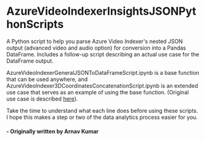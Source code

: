 # AzureVideoIndexerInsightsJSONPythonScripts
A Python script to help you parse Azure Video Indexer's nested JSON output (advanced video and audio option) for conversion into a Pandas DataFrame. Includes a follow-up script describing an actual use case for the DataFrame output.

AzureVideoIndexerGeneralJSONToDataFrameScript.ipynb is a base function that can be used anywhere, and AzureVideoIndexer3DCoordinatesConcatenationScript.ipynb is an extended use case that serves as an example of using the base function. (Original use case is described [here](https://w2.mat.ucsb.edu/forum/viewtopic.php?f=88&t=377&p=2528&sid=d9c3eea3a50afd0ab8409c6b57d98f06#p2528)).

Take the time to understand what each line does before using these scripts. I hope this makes a step or two of the data analytics process easier for you.


#### - Originally written by Arnav Kumar
